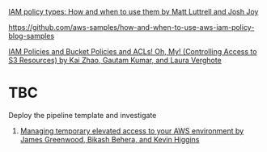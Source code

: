 [IAM policy types: How and when to use them by Matt Luttrell and Josh Joy ](https://aws.amazon.com/blogs/security/iam-policy-types-how-and-when-to-use-them/)

https://github.com/aws-samples/how-and-when-to-use-aws-iam-policy-blog-samples


[IAM Policies and Bucket Policies and ACLs! Oh, My! (Controlling Access to S3 Resources) by Kai Zhao, Gautam Kumar, and Laura Verghote](https://aws.amazon.com/blogs/security/iam-policies-and-bucket-policies-and-acls-oh-my-controlling-access-to-s3-resources/)

# TBC

Deploy the pipeline template and investigate

1. [Managing temporary elevated access to your AWS environment by James Greenwood, Bikash Behera, and Kevin Higgins](https://aws.amazon.com/blogs/security/managing-temporary-elevated-access-to-your-aws-environment/)